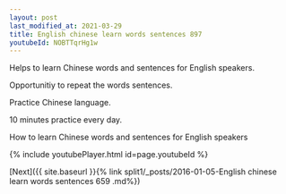 ```yaml
---
layout: post
last_modified_at: 2021-03-29
title: English chinese learn words sentences 897 
youtubeId: NOBTTqrHg1w
---
```

 
 
Helps to learn Chinese words and sentences for English speakers.

Opportunitiy to repeat the words sentences. 

Practice Chinese language. 
 
10 minutes practice every day. 
 
How to learn Chinese words and sentences for English speakers 
 
{% include youtubePlayer.html id=page.youtubeId %}
 
 
[Next]({{ site.baseurl }}{% link  split1/_posts/2016-01-05-English chinese learn words sentences 659 .md%})
 
